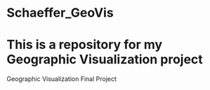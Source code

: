 # Schaeffer_GeoVis
# This is a repository for my Geographic Visualization project
Geographic Visualization Final Project
